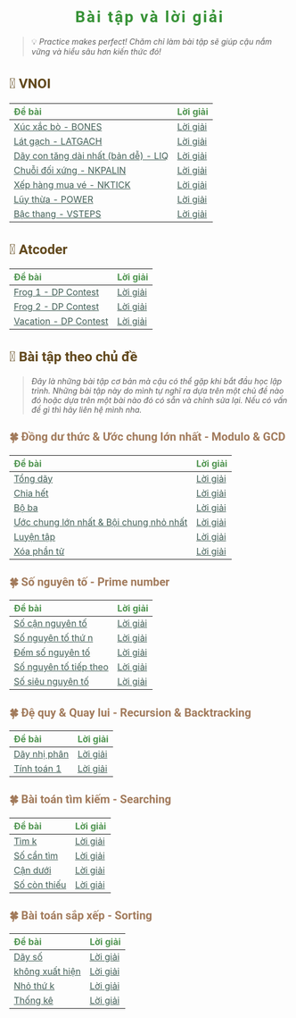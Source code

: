 
<div id="header">

# Bài tập và lời giải

> 💡 *Practice makes perfect! Chăm chỉ làm bài tập sẽ giúp cậu nắm vững và hiểu sâu hơn kiến thức đó!*

</div>

<div id="container">

## 🌱 VNOI

<div id="problem-list">

| Đề bài | Lời giải |
| :--- | :--- |
| [Xúc xắc bò - BONES](./vnoi/bones/statement.md) | [Lời giải](./vnoi/bones/editorial.md) |
| [Lát gạch - LATGACH](./vnoi/latgach/statement.md) | [Lời giải](./vnoi/latgach/editorial.md) |
| [Dãy con tăng dài nhất (bản dễ) - LIQ](./vnoi/liq/statement.md) | [Lời giải](./vnoi/liq/editorial.md) |
| [Chuỗi đối xứng - NKPALIN](./vnoi/nkpalin/statement.md) | [Lời giải](./vnoi/nkpalin/editorial.md) |
| [Xếp hàng mua vé - NKTICK](./vnoi/nktick/statement.md) | [Lời giải](./vnoi/nktick/editorial.md) |
| [Lũy thừa - POWER](https://oj.vnoi.info/problem/power) | [Lời giải](./vnoi/power/editorial.md) |
| [Bậc thang - VSTEPS](./vnoi/vsteps/statement.md) | [Lời giải](./vnoi/vsteps/editorial.md) |

<!-- END_OF_vnoi -->

</div>

</div>

<div id="container">

## 🌱 Atcoder

<div id="problem-list">

| Đề bài | Lời giải |
| :--- | :--- |
| [Frog 1 - DP Contest](./atcoder/dp-contest/a/statement.md) | [Lời giải](./atcoder/dp-contest/a/editorial.md) |
| [Frog 2 - DP Contest](./atcoder/dp-contest/b/statement.md) | [Lời giải](./atcoder/dp-contest/b/editorial.md) |
| [Vacation - DP Contest](./atcoder/dp-contest/c/statement.md) | [Lời giải](./atcoder/dp-contest/c/editorial.md) |

<!-- END_OF_atcoder -->

</div>

</div>

<div id="container">

## 🌱 Bài tập theo chủ đề

> *Đây là những bài tập cơ bản mà cậu có thể gặp khi bắt đầu học lập trình. Những bài tập này do mình tự nghĩ ra dựa trên một chủ đề nào đó hoặc dựa trên một bài nào đó có sẵn và chỉnh sửa lại. Nếu có vấn đề gì thì hãy liên hệ mình nha.*

<div id="sub-container">

### 🍀 Đồng dư thức & Ước chung lớn nhất - Modulo & GCD

<div id="problem-list">

| Đề bài | Lời giải |
| :--- | :--- |
| [Tổng dãy](./categories/modulo-gcd/array-sum/statement.md) | [Lời giải](./categories/modulo-gcd/array-sum/editorial.md) |
| [Chia hết](./categories/modulo-gcd/divisible/statement.md) | [Lời giải](./categories/modulo-gcd/divisible/editorial.md) |
| [Bộ ba](./categories/modulo-gcd/triplet/statement.md) | [Lời giải](./categories/modulo-gcd/triplet/editorial.md) |
| [Ước chung lớn nhất & Bội chung nhỏ nhất](./categories/modulo-gcd/gcd-lcm/statement.md) | [Lời giải](./categories/modulo-gcd/gcd-lcm/editorial.md) |
| [Luyện tập](./categories/modulo-gcd/practice/statement.md) | [Lời giải](./categories/modulo-gcd/practice/editorial.md) |
| [Xóa phần tử](./categories/modulo-gcd/remove-elements/statement.md) | [Lời giải](./categories/modulo-gcd/remove-elements/editorial.md) |

<!-- END_OF_modulo-gcd -->

</div>

</div>

<div id="sub-container">

### 🍀 Số nguyên tố - Prime number

<div id="problem-list">

| Đề bài | Lời giải |
| :--- | :--- |
| [Số cận nguyên tố](./categories/prime-number/almost-prime/statement.md) | [Lời giải](./categories/prime-number/almost-prime/editorial.md) |
| [Số nguyên tố thứ n](./categories/prime-number/n-th-prime/statement.md) | [Lời giải](./categories/prime-number/n-th-prime/editorial.md) |
| [Đếm số nguyên tố](./categories/prime-number/count-prime/statement.md) | [Lời giải](./categories/prime-number/count-prime/editorial.md) |
| [Số nguyên tố tiếp theo](./categories/prime-number/next-prime/statement.md) | [Lời giải](./categories/prime-number/next-prime/editorial.md) |
| [Số siêu nguyên tố](./categories/prime-number/super-prime/statement.md) | [Lời giải](./categories/prime-number/super-prime/editorial.md) |

<!-- END_OF_prime-number -->

</div>

</div>

<div id="sub-container">

### 🍀 Đệ quy & Quay lui - Recursion & Backtracking

<div id="problem-list">

| Đề bài | Lời giải |
| :--- | :--- |
| [Dãy nhị phân](./categories/recursion/binary-array/statement.md) | [Lời giải](./categories/recursion/binary-array/editorial.md) |
| [Tính toán 1](./categories/recursion/math-1/statement.md) | [Lời giải](./categories/recursion/math-1/editorial.md) |

<!-- END_OF_recursion -->

</div>

</div>

<div id="sub-container">

### 🍀 Bài toán tìm kiếm - Searching

<div id="problem-list">

| Đề bài | Lời giải |
| :--- | :--- |
| [Tìm k](./categories/searching/find-k/statement.md) | [Lời giải](./categories/searching/find-k/editorial.md) |
| [Số cần tìm](./categories/searching/find-target/statement.md) | [Lời giải](./categories/searching/find-target/editorial.md) |
| [Cận dưới](./categories/searching/lower-bound/statement.md) | [Lời giải](./categories/searching/lower-bound/editorial.md) |
| [Số còn thiếu](./categories/searching/missing-number/statement.md) | [Lời giải](./categories/searching/missing-number/editorial.md) |

<!-- END_OF_searching -->

</div>

</div>

<div id="sub-container">

### 🍀 Bài toán sắp xếp - Sorting

<div id="problem-list">

| Đề bài | Lời giải |
| :--- | :--- |
| [Dãy số](./categories/sorting/day-so/statement.md) | [Lời giải](./categories/sorting/day-so/editorial.md) |
| [không xuất hiện](./categories/sorting/khong-xuat-hien/statement.md) | [Lời giải](./categories/sorting/khong-xuat-hien/editorial.md) |
| [Nhỏ thứ k](./categories/sorting/min-k/statement.md) | [Lời giải](./categories/sorting/min-k/editorial.md) |
| [Thống kê](./categories/sorting/thong-ke/statement.md) | [Lời giải](./categories/sorting/thong-ke/editorial.md) |

<!-- END_OF_sorting -->

</div>

</div>

</div>


<!-- Page styling -->

<style>
@import url('https://fonts.googleapis.com/css2?family=Roboto:ital,wght@0,400;0,500;0,700;0,900;1,400;1,500;1,700;1,900&display=swap');

#header h1 {
    color: #379237 !important;
    font-family: 'Roboto', sans-serif;
    text-align: center;
    letter-spacing: 0.10em;
}

#container h2 {
    color: #61481C;
    font-size: 1.75em;
    font-family: 'Roboto', sans-serif;
}

#sub-container h3 {
    color: #A27B5C;
    font-size: 1.45em;
    font-family: 'Roboto', sans-serif;
}

#problem-list a:hover {
    text-decoration: none;
    color: #54B435;
}

#problem-list a {
    color: #425F57;
}

#problem-list table thead {
    color: #4E944F;
}

</style>


